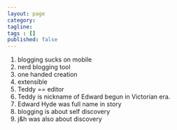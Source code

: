 ```yaml
---
layout: page
category: 
tagline: 
tags : [] 
published: false
---
```


1. blogging sucks on mobile
1. nerd blogging tool
1. one handed creation
1. extensible
1. Teddy == editor
1. Teddy is nickname of Edward begun in Victorian era.
1. Edward Hyde was full name in story
1. blogging is about self discovery
1. j&h was also about discovery




